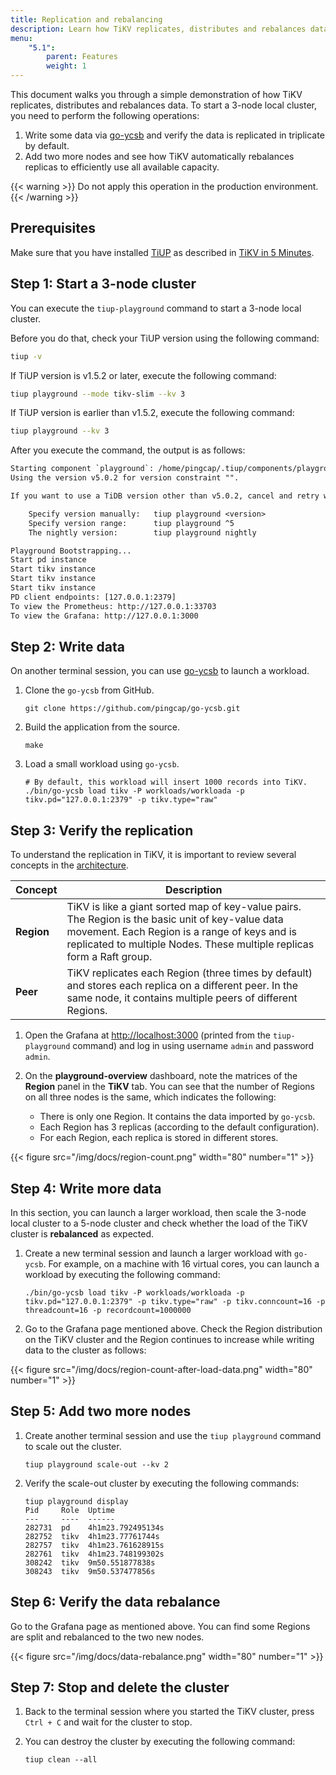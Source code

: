 ```yaml
---
title: Replication and rebalancing
description: Learn how TiKV replicates, distributes and rebalances data.
menu:
    "5.1":
        parent: Features
        weight: 1
---
```


This document walks you through a simple demonstration of how TiKV replicates, distributes and rebalances data. To start a 3-node local cluster, you need to perform the following operations:

1. Write some data via [go-ycsb](https://github.com/pingcap/go-ycsb) and verify the data is replicated in triplicate by default.
2. Add two more nodes and see how TiKV automatically rebalances replicas to efficiently use all available capacity.

{{< warning >}}
Do not apply this operation in the production environment.
{{< /warning >}}

## Prerequisites

Make sure that you have installed [TiUP](https://github.com/pingcap/tiup) as described in [TiKV in 5 Minutes](../../tikv-in-5-minutes).

## Step 1: Start a 3-node cluster

You can execute the `tiup-playground` command to start a 3-node local cluster.

Before you do that, check your TiUP version using the following command:

```bash
tiup -v
```

If TiUP version is v1.5.2 or later, execute the following command:

```bash
tiup playground --mode tikv-slim --kv 3
```

If TiUP version is earlier than v1.5.2, execute the following command:

```bash
tiup playground --kv 3
```

After you execute the command, the output is as follows:

```txt
Starting component `playground`: /home/pingcap/.tiup/components/playground/v1.5.0/tiup-playground --mode tikv-slim --kv 3
Using the version v5.0.2 for version constraint "".

If you want to use a TiDB version other than v5.0.2, cancel and retry with the following arguments:

    Specify version manually:   tiup playground <version>
    Specify version range:      tiup playground ^5
    The nightly version:        tiup playground nightly

Playground Bootstrapping...
Start pd instance
Start tikv instance
Start tikv instance
Start tikv instance
PD client endpoints: [127.0.0.1:2379]
To view the Prometheus: http://127.0.0.1:33703
To view the Grafana: http://127.0.0.1:3000
```

## Step 2: Write data

On another terminal session, you can use [go-ycsb](https://github.com/pingcap/go-ycsb) to launch a workload.

1. Clone the `go-ycsb` from GitHub.

    ```shell
    git clone https://github.com/pingcap/go-ycsb.git
    ```

2. Build the application from the source.

    ```shell
    make
    ```

3. Load a small workload using `go-ycsb`.

    ```shell
    # By default, this workload will insert 1000 records into TiKV.
    ./bin/go-ycsb load tikv -P workloads/workloada -p tikv.pd="127.0.0.1:2379" -p tikv.type="raw"
    ```

## Step 3: Verify the replication

To understand the replication in TiKV, it is important to review several concepts in the [architecture](https://github.com/tikv/tikv#tikv-software-stack).

| Concept    |  Description              |
| -------------------------------- |------------------------------------------------|
| **Region** | TiKV is like a giant sorted map of key-value pairs. The Region is the basic unit of key-value data movement. Each Region is a range of keys and is replicated to multiple Nodes. These multiple replicas form a Raft group. |
| **Peer**   | TiKV replicates each Region (three times by default) and stores each replica on a different peer. In the same node, it contains multiple peers of different Regions.|

1. Open the Grafana at [http://localhost:3000](http://localhost:3000) (printed from the `tiup-playground` command) and log in using username `admin` and password `admin`.

2. On the **playground-overview** dashboard, note the matrices of the **Region** panel in the **TiKV** tab. You can see that the number of Regions on all three nodes is the same, which indicates the following:

   * There is only one Region. It contains the data imported by `go-ycsb`.
   * Each Region has 3 replicas (according to the default configuration).
   * For each Region, each replica is stored in different stores.

{{< figure
    src="/img/docs/region-count.png"
    width="80"
    number="1" >}}

## Step 4: Write more data

In this section, you can launch a larger workload, then scale the 3-node local cluster to a 5-node cluster and check whether the load of the TiKV cluster is **rebalanced** as expected.

1. Create a new terminal session and launch a larger workload with `go-ycsb`.
    For example, on a machine with 16 virtual cores, you can launch a workload by executing the following command:

   ```shell
   ./bin/go-ycsb load tikv -P workloads/workloada -p tikv.pd="127.0.0.1:2379" -p tikv.type="raw" -p tikv.conncount=16 -p threadcount=16 -p recordcount=1000000
   ```

2. Go to the Grafana page mentioned above. Check the Region distribution on the TiKV cluster and the Region continues to increase while writing data to the cluster as follows:

{{< figure
    src="/img/docs/region-count-after-load-data.png"
    width="80"
    number="1" >}}

## Step 5: Add two more nodes

1. Create another terminal session and use the `tiup playground` command to scale out the cluster.

    ```shell
    tiup playground scale-out --kv 2
    ```

2. Verify the scale-out cluster by executing the following commands:

    ```shell
    tiup playground display
    Pid     Role  Uptime
    ---     ----  ------
    282731  pd    4h1m23.792495134s
    282752  tikv  4h1m23.77761744s
    282757  tikv  4h1m23.761628915s
    282761  tikv  4h1m23.748199302s
    308242  tikv  9m50.551877838s
    308243  tikv  9m50.537477856s
    ```

## Step 6: Verify the data rebalance

Go to the Grafana page as mentioned above. You can find some Regions are split and rebalanced to the two new nodes.

{{< figure
    src="/img/docs/data-rebalance.png"
    width="80"
    number="1" >}}

## Step 7: Stop and delete the cluster

1. Back to the terminal session where you started the TiKV cluster, press `Ctrl + C` and wait for the cluster to stop.

2. You can destroy the cluster by executing the following command:

    ```shell
    tiup clean --all
    ```
